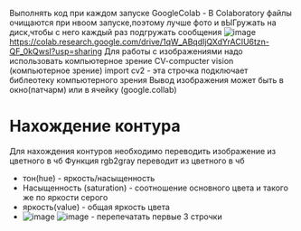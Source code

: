 Выполнять код при каждом запуске GoogleColab - 
В Colaboratory файлы очищаются при нвоом запуске,поэтому лучше фото и вЫГружать на диск,чтобы с него каждый раз подгружать сообщения
![image](https://user-images.githubusercontent.com/97594420/198976964-1b68364b-5b6b-4973-9b41-b6de6674b16b.png)
https://colab.research.google.com/drive/1qW_ABqdIjQXdYrACIU6tzn-QF_0kQwsI?usp=sharing
Для работы с изображениями надо использовать компьютерное зрение 
CV-compucter vision (компьютерное зрение)
import cv2 - эта строчка подключает библеотеку компьютерного зрения 
Вывод изображения может быть в окно(патчарм) или в ячейку (google.collab)


Нахождение контура
====
Для нахождения контуров необходимо переводить изображение из цветного в чб
Функция  rgb2gray переводит из цветного в чб 
* тон(hue) - яркость/насыщенность 
* Насыщенность (saturation) - соотношение основного цвета и такого же по яркости серого
* яркость(value) - общая яркость цвета 
* ![image](https://user-images.githubusercontent.com/97594420/198982971-91800506-b3e5-4c50-9dcd-9a93673d51a2.png)
![image](https://user-images.githubusercontent.com/97594420/198983719-672d0184-df5f-4b7b-a018-dd8121bc60fd.png) - перепечатать первые 3 строчки
 
